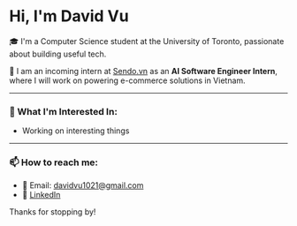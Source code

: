 # Hi, I'm David Vu

🎓 I'm a Computer Science student at the University of Toronto, passionate about building useful tech.

💼 I am an incoming intern at [Sendo.vn](https://www.sendo.vn) as an **AI Software Engineer Intern**, where I will work on powering e-commerce solutions in Vietnam.

---

### 🚀 What I'm Interested In:
- Working on interesting things

---

### 📫 How to reach me:
- 📧 Email: davidvu1021@gmail.com
- 💼 [LinkedIn](https://www.linkedin.com/in/your-profile)

Thanks for stopping by!
